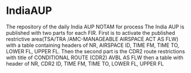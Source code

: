 # IndiaAUP
The repository of the daily India AUP NOTAM for process
The India AUP is published with two parts for each FIR. First is to activate the published restrictive area(TSA/TRA /AMC-MANAGEABLE AIRSPACE ACT AS FLW) with a table containing headers of NR, AIRSPACE ID, TIME FM, TIME TO, LOWER FL, UPPER FL.
Then the second part is the CDR2 route restrictions with title of CONDITIONAL ROUTE (CDR2) AVBL AS FLW then a table with header of NR, CDR2 ID, TIME FM, TIME TO, LOWER FL, UPPER FL
